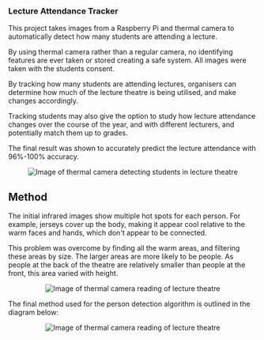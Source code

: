 ### Lecture Attendance Tracker

This project takes images from a Raspberry Pi and thermal camera to automatically detect how many students are attending a lecture.

By using thermal camera rather than a regular camera, no identifying features are ever taken or stored creating a safe system. All images were taken with the students consent.

By tracking how many students are attending lectures, organisers can determine how much of the lecture theatre is being utilised, and make changes accordingly.

Tracking students may also give the option to study how lecture attendance changes over the course of the year, and with different lecturers, and potentially match them up to grades.

The final result was shown to accurately predict the lecture attendance with 96%-100% accuracy.

<p align="center">
	<img src="https://github.com/khi48/LectureAttendanceCV/blob/master/testImages/Final%20Images/finalContours.png" alt="Image of thermal camera detecting students in lecture theatre">
</p>

## Method
The initial infrared images show multiple hot spots for each person. For example, jerseys cover up the body, making it appear cool relative to the warm faces and hands, which don't appear to be connected. 

This problem was overcome by finding all the warm areas, and filtering these areas by size. The larger areas are more likely to be people. As people at the back of the theatre are relatively smaller than people at the front, this area varied with height.

<p align="center">
	<img src="https://github.com/khi48/LectureAttendanceCV/blob/master/testImages/LeptonImages/A2_Monday13May_fullLecutre.png" alt="Image of thermal camera reading of lecture theatre">
</p>

The final method used for the person detection algorithm is outlined in the diagram below:
<p align="center">
	<img src="https://github.com/khi48/LectureAttendanceCV/blob/master/testImages/Final%20Images/Algorithm%20State%20Diagram.png" alt="Image of thermal camera reading of lecture theatre">
</p>
 